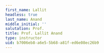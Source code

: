 ```yaml
---
first_name: Lallit
headless: true
last_name: Anand
middle_initial: ''
salutation: Prof.
title: Prof. Lallit Anand
type: instructor
uid: b7006eb8-a6e5-5b68-a81f-ed6e08ec26b9
---
```

